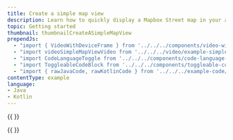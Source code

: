 ```yaml
---
title: Create a simple map view
description: Learn how to quickly display a Mapbox Street map in your app.
topic: Getting started
thumbnail: thumbnailCreateASimpleMapView
prependJs:
  - "import { VideoWithDeviceFrame } from '../../../components/video-with-device-frame'"
  - "import videoSimpleMapViewVideo from '../../../video/example-simple-mapview.mp4'"
  - "import CodeLanguageToggle from '../../../components/code-language-toggle';"
  - "import ToggleableCodeBlock from '../../../components/toggleable-code-block'"
  - "import { rawJavaCode, rawKotlinCode } from '../../../example-code/SimpleMapViewActivity.js'"
contentType: example
language:
- Java
- Kotlin
---
```


{{
  <VideoWithDeviceFrame
    videoFile={videoSimpleMapViewVideo}
    rotation="horizontal"
    device="pixel-2"
  />
}}

<!-- Any notes about this example would go here.  -->

{{
  <CodeLanguageToggle id="simple-map-view-example" />
  <ToggleableCodeBlock
    java={rawJavaCode}
    kotlin={rawKotlinCode}
  />
}}
